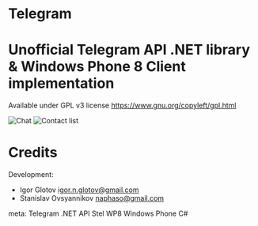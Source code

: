 Telegram
========

Unofficial Telegram API .NET library & Windows Phone 8 Client implementation
========

Available under GPL v3 license https://www.gnu.org/copyleft/gpl.html

![Chat](https://dev.stel.com/img/wptask/Chat.png)
![Contact list](https://dev.stel.com/img/wptask/Chats.png)

Credits
===========

Development:
* Igor Glotov <igor.n.glotov@gmail.com>
* Stanislav Ovsyannikov <naphaso@gmail.com>

meta: Telegram .NET API Stel WP8 Windows Phone C#